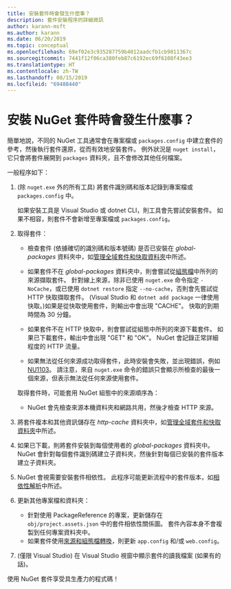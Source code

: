 ```yaml
---
title: 安裝套件時會發生什麼事？
description: 套件安裝程序的詳細資訊
author: karann-msft
ms.author: karann
ms.date: 06/20/2019
ms.topic: conceptual
ms.openlocfilehash: 69ef02e3c935287759b4012aadcfb1cb9811367c
ms.sourcegitcommit: 7441f12f06ca380feb87c6192ec69f6108f43ee3
ms.translationtype: HT
ms.contentlocale: zh-TW
ms.lasthandoff: 08/15/2019
ms.locfileid: "69488440"
---
```

# <a name="what-happens-when-a-nuget-package-is-installed"></a>安裝 NuGet 套件時會發生什麼事？

簡單地說，不同的 NuGet 工具通常會在專案檔或 `packages.config` 中建立套件的參考，然後執行套件還原，從而有效地安裝套件。 例外狀況是 `nuget install`，它只會將套件展開到 `packages` 資料夾，且不會修改其他任何檔案。

一般程序如下：

1. (除 `nuget.exe` 外的所有工具) 將套件識別碼和版本記錄到專案檔或 `packages.config` 中。

   如果安裝工具是 Visual Studio 或 dotnet CLI，則工具會先嘗試安裝套件。 如果不相容，則套件不會新增至專案檔或 `packages.config`。

2. 取得套件：
   - 檢查套件 (依據確切的識別碼和版本號碼) 是否已安裝在 *global-packages* 資料夾中，如[管理全域套件和快取資料夾](../consume-packages/managing-the-global-packages-and-cache-folders.md)中所述。

   - 如果套件不在 *global-packages* 資料夾中，則會嘗試從[組態檔](../consume-packages/Configuring-NuGet-Behavior.md)中所列的來源擷取套件。 針對線上來源，除非已使用 `nuget.exe` 命令指定 `-NoCache`，或已使用 `dotnet restore` 指定 `--no-cache`，否則會先嘗試從 HTTP 快取擷取套件。 (Visual Studio 和 `dotnet add package` 一律使用快取。)如果是從快取使用套件，則輸出中會出現 "CACHE"。 快取的到期時間為 30 分鐘。

   - 如果套件不在 HTTP 快取中，則會嘗試從組態中所列的來源下載套件。 如果已下載套件，輸出中會出現 "GET" 和 "OK"。 NuGet 會記錄正常詳細程度的 HTTP 流量。

   - 如果無法從任何來源成功取得套件，此時安裝會失敗，並出現錯誤，例如 [NU1103](../reference/errors-and-warnings/NU1103.md)。 請注意，來自 `nuget.exe` 命令的錯誤只會顯示所檢查的最後一個來源，但表示無法從任何來源使用套件。

   取得套件時，可能套用 NuGet 組態中的來源順序為：

   - NuGet 會先檢查來源本機資料夾和網路共用，然後才檢查 HTTP 來源。

3. 將套件複本和其他資訊儲存在 *http-cache* 資料夾中，如[管理全域套件和快取資料夾](../consume-packages/managing-the-global-packages-and-cache-folders.md)中所述。

4. 如果已下載，則將套件安裝到每個使用者的 *global-packages* 資料夾中。 NuGet 會針對每個套件識別碼建立子資料夾，然後針對每個已安裝的套件版本建立子資料夾。

5. NuGet 會視需要安裝套件相依性。 此程序可能更新流程中的套件版本，如[相依性解析](../concepts/dependency-resolution.md)中所述。

6. 更新其他專案檔和資料夾：

    - 針對使用 PackageReference 的專案，更新儲存在 `obj/project.assets.json` 中的套件相依性關係圖。 套件內容本身不會複製到任何專案資料夾中。
    - 如果套件使用[來源和組態檔轉換](../create-packages/source-and-config-file-transformations.md)，則更新 `app.config` 和/或 `web.config`。

7. (僅限 Visual Studio) 在 Visual Studio 視窗中顯示套件的讀我檔案 (如果有的話)。

使用 NuGet 套件享受具生產力的程式碼！
